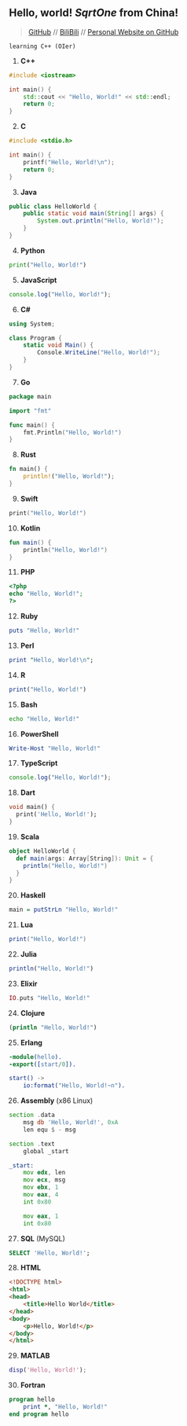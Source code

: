 ## Hello, world! ***SqrtOne*** from China!

>  [GitHub](https://www.github.com/SqrtOne) // [BiliBili](https://space.bilibili.com/1537856589) // [Personal Website on GitHub](http://sqrtone.github.io)

```learning C++ (OIer)```

1. **C++**
```cpp
#include <iostream>

int main() {
    std::cout << "Hello, World!" << std::endl;
    return 0;
}
```

2. **C**
```c
#include <stdio.h>

int main() {
    printf("Hello, World!\n");
    return 0;
}
```

3. **Java**
```java
public class HelloWorld {
    public static void main(String[] args) {
        System.out.println("Hello, World!");
    }
}
```

4. **Python**
```python
print("Hello, World!")
```

5. **JavaScript**
```javascript
console.log("Hello, World!");
```

6. **C#**
```csharp
using System;

class Program {
    static void Main() {
        Console.WriteLine("Hello, World!");
    }
}
```

7. **Go**
```go
package main

import "fmt"

func main() {
    fmt.Println("Hello, World!")
}
```

8. **Rust**
```rust
fn main() {
    println!("Hello, World!");
}
```

9. **Swift**
```swift
print("Hello, World!")
```

10. **Kotlin**
```kotlin
fun main() {
    println("Hello, World!")
}
```

11. **PHP**
```php
<?php
echo "Hello, World!";
?>
```

12. **Ruby**
```ruby
puts "Hello, World!"
```

13. **Perl**
```perl
print "Hello, World!\n";
```

14. **R**
```r
print("Hello, World!")
```

15. **Bash**
```bash
echo "Hello, World!"
```

16. **PowerShell**
```powershell
Write-Host "Hello, World!"
```

17. **TypeScript**
```typescript
console.log("Hello, World!");
```

18. **Dart**
```dart
void main() {
  print('Hello, World!');
}
```

19. **Scala**
```scala
object HelloWorld {
  def main(args: Array[String]): Unit = {
    println("Hello, World!")
  }
}
```

20. **Haskell**
```haskell
main = putStrLn "Hello, World!"
```

21. **Lua**
```lua
print("Hello, World!")
```

22. **Julia**
```julia
println("Hello, World!")
```

23. **Elixir**
```elixir
IO.puts "Hello, World!"
```

24. **Clojure**
```clojure
(println "Hello, World!")
```

25. **Erlang**
```erlang
-module(hello).
-export([start/0]).

start() ->
    io:format("Hello, World!~n").
```

26. **Assembly** (x86 Linux)
```asm
section .data
    msg db 'Hello, World!', 0xA
    len equ $ - msg

section .text
    global _start

_start:
    mov edx, len
    mov ecx, msg
    mov ebx, 1
    mov eax, 4
    int 0x80

    mov eax, 1
    int 0x80
```

27. **SQL** (MySQL)
```sql
SELECT 'Hello, World!';
```

28. **HTML**
```html
<!DOCTYPE html>
<html>
<head>
    <title>Hello World</title>
</head>
<body>
    <p>Hello, World!</p>
</body>
</html>
```

29. **MATLAB**
```matlab
disp('Hello, World!');
```

30. **Fortran**
```fortran
program hello
    print *, "Hello, World!"
end program hello
```
